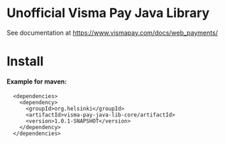 Unofficial Visma Pay Java Library
=

See documentation at https://www.vismapay.com/docs/web_payments/

# Install

#### Example for maven:
```
  <dependencies>
    <dependency> 
      <groupId>org.helsinki</groupId>
      <artifactId>visma-pay-java-lib-core/artifactId>
      <version>1.0.1-SNAPSHOT</version>
    </dependency> 
  </dependencies>
```
